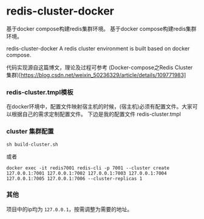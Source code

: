 # redis-cluster-docker
基于docker compose构建redis集群环境。 基于docker compose构建redis集群环境。 


redis-cluster-docker
A redis cluster environment is built based on docker compose.

代码实现源自这篇博文，理论及过程可参考 (Docker-compose之Redis Cluster集群)[https://blog.csdn.net/weixin_50236329/article/details/109771983]

### redis-cluster.tmpl模板
在docker环境中，配置文件映射宿主机的时候，(宿主机)必须有配置文件。大家可以根据自己的需求定制配置文件。
下边是我的配置文件 redis-cluster.tmpl

### cluster 集群配置
```
sh build-cluster.sh
```

或者

```
docker exec -it redis7001 redis-cli -p 7001 --cluster create 127.0.0.1:7001 127.0.0.1:7002 127.0.0.1:7003 127.0.0.1:7004 127.0.0.1:7005 127.0.0.1:7006 --cluster-replicas 1
```


### 其他
项目中的ip均为 `127.0.0.1`，按需调整为需要的地址。